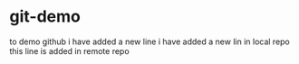 # git-demo
to demo github 
i have added a new line
i have added a new lin in local repo 
this line is added in remote repo
